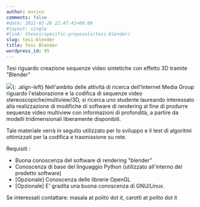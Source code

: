 ```yaml
---
author: enrico
comments: false
#date: 2011-02-26 22:47:41+00:00
#layout: single
#link: theses/specific-proposals/tesi-blender/
slug: tesi-blender
title: Tesi Blender
wordpress_id: 95
---
```


Tesi riguardo creazione sequenze video sintetiche con effetto 3D tramite "Blender"

[]({{site.baseurl}}/res/2011/02/blender1_mini.jpg)[![]({{site.baseurl}}/res/2011/02/anaglyph_mini.jpg)]({{site.baseurl}}/res/2011/02/anaglyph_mini.jpg){: .align-left} Nell'ambito delle attività di ricerca dell'Internet Media Group riguardo l'elaborazione e la codifica di sequenze video stereoscopiche/multiview/3D, si ricerca uno studente laureando interessato alla realizzazione di modifiche di software di rendering al fine di produrre sequenze video multiview con informazioni di profondità, a partire da modelli tridimensionali liberamente disponibili.

Tale materiale verrà in seguito utilizzato per lo sviluppo e il test di algoritmi ottimizzati per la codifica e trasmissione su rete.

Requisiti :

- Buona conoscenza del software di rendering "blender"
- Conoscenza di base del linguaggio Python (utilizzato all'interno del predetto software)
- [Opzionale] Conoscenza delle librerie OpenGL
- [Opzionale] E' gradita una buona conoscenza di GNU/Linux.

Se interessati contattare: masala at polito dot it, carotti at polito dot it
